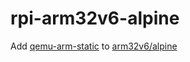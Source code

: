 # rpi-arm32v6-alpine
Add [qemu-arm-static](https://github.com/multiarch/qemu-user-static/releases/latest) to [arm32v6/alpine](https://hub.docker.com/r/arm32v6/alpine/)
